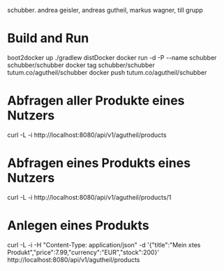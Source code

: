 schubber. andrea geisler, andreas gutheil, markus wagner, till grupp

# Build and Run
boot2docker up
./gradlew distDocker
docker run -d -P --name schubber schubber/schubber
docker tag schubber/schubber tutum.co/agutheil/schubber
docker push tutum.co/agutheil/schubber


# Abfragen aller Produkte eines Nutzers
curl -L -i http://localhost:8080/api/v1/agutheil/products

# Abfragen eines Produkts eines Nutzers
curl -L -i http://localhost:8080/api/v1/agutheil/products/1

# Anlegen eines Produkts
curl -L -i -H "Content-Type: application/json" -d '{"title":"Mein xtes Produkt","price":7.99,"currency":"EUR","stock":200}' http://localhost:8080/api/v1/agutheil/products




